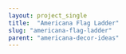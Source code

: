 ```yaml
---
layout: project_single
title:  "Americana Flag Ladder"
slug: "americana-flag-ladder"
parent: "americana-decor-ideas"
---
```

 